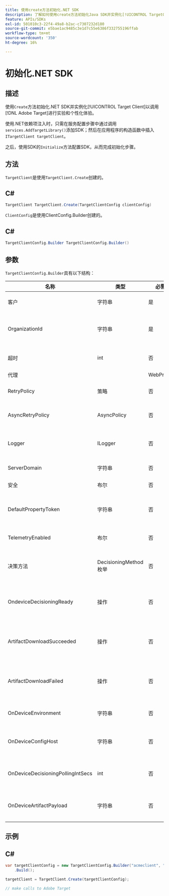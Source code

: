 ```yaml
---
title: 使用create方法初始化.NET SDK
description: 了解如何使用create方法初始化Java SDK并实例化[!UICONTROL TargetClient]以调用 [!DNL Adobe Target] 进行实验和个性化体验。
feature: APIs/SDKs
exl-id: 501010c3-22f4-49a8-b2ac-c7307232d180
source-git-commit: e5bae1ac9485c3e1d7c55e6386f332755196ffab
workflow-type: tm+mt
source-wordcount: '350'
ht-degree: 16%

---
```


# 初始化.NET SDK

## 描述

使用`Create`方法初始化.NET SDK并实例化[!UICONTROL Target Client]以调用[!DNL Adobe Target]进行实验和个性化体验。

使用.NET依赖项注入时，只需在服务配置步骤中通过调用`services.AddTargetLibrary()`添加SDK；然后在应用程序的构造函数中插入`ITargetClient targetClient`。

之后，使用SDK的`Initialize`方法配置SDK，从而完成初始化步骤。

## 方法

`TargetClient`是使用`TargetClient.Create`创建的。

## C\#

```csharp {line-numbers="true"}
TargetClient TargetClient.Create(TargetClientConfig clientConfig)
```

`ClientConfig`是使用ClientConfig.Builder创建的。

## C\#

```csharp {line-numbers="true"}
TargetClientConfig.Builder TargetClientConfig.Builder()
```

## 参数

`TargetClientConfig.Builder`具有以下结构：

| 名称 | 类型 | 必需 | 默认 | 描述 |
| --- | --- | --- | --- | --- |
| 客户 | 字符串 | 是 | 无 | [!UICONTROL Target Client Id] |
| OrganizationId | 字符串 | 是 | 无 | [!UICONTROL Experience Cloud Organization ID] |
| 超时 | int | 否 | 10000 | 所有请求的超时（以毫秒为单位） |
| 代理 |  | WebProxy | 否 | null | 所有[!DNL Target]请求的代理 |
| RetryPolicy | 策略 | 否 | null | 重试所有[!DNL Target]请求的策略 |
| AsyncRetryPolicy | AsyncPolicy | 否 | null | 所有[!DNL Target]请求的异步重试策略 |
| Logger | ILogger | 否 | null | 用于[!DNL Target]请求和响应的调试日志记录 |
| ServerDomain | 字符串 | 否 | `client.tt.omtrdc.net` | 覆盖默认主机名 |
| 安全 | 布尔 | 否 | true | 取消设置以强制HTTP方案 |
| DefaultPropertyToken | 字符串 | 否 | null | 为每个`getOffers`调用设置默认属性令牌 |
| TelemetryEnabled | 布尔 | 否 | true | 发送遥测数据以改善SDK使用体验 |
| 决策方法 | DecisioningMethod枚举 | 否 | 服务器端 | 必须设置为OnDevice或Hybrid才能启用设备上决策 |
| OndeviceDecisioningReady | 操作 | 否 | null | 委派设备上决策就绪事件（当设备上决策就绪时调用一次） |
| ArtifactDownloadSucceeded | 操作 | 否 | null | 委派设备上决策构件下载成功（在每次成功下载构件时调用） |
| ArtifactDownloadFailed | 操作 | 否 | null | 委派设备上决策工件下载失败（在每次失败的工件下载时调用） |
| OnDeviceEnvironment | 字符串 | 否 | 生产 | 可用于指定其他设备上环境，如暂存 |
| OnDeviceConfigHost | 字符串 | 否 | `assets.adobetarget.com` | 可以指定其他主机来下载设备上决策构件文件 |
| OnDeviceDecisioningPollingIntSecs | int | 否 | 300（5分钟） | 从设备端决策工件文件两次获取之间的秒数 |
| OnDeviceArtifactPayload | 字符串 | 否 | null | 为设备上决策提供本地工件有效负载以允许立即执行 |

## 示例

## C\#

```csharp {line-numbers="true"}
var targetClientConfig = new TargetClientConfig.Builder("acmeclient", "ABCDEF012345677890ABCDEF0@AdobeOrg")
    .Build();

targetClient = TargetClient.Create(targetClientConfig);

// make calls to Adobe Target
```
